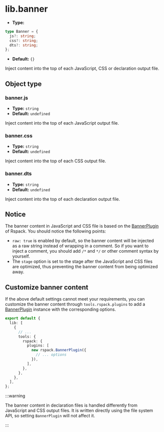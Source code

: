 # lib.banner

* **Type:**

```ts
type Banner = {
  js?: string;
  css?: string;
  dts?: string;
};
```

* **Default:** `{}`

Inject content into the top of each JavaScript, CSS or declaration output file.

## Object type

### banner.js

* **Type:** `string`
* **Default:** `undefined`

Inject content into the top of each JavaScript output file.

### banner.css

* **Type:** `string`
* **Default:** `undefined`

Inject content into the top of each CSS output file.

### banner.dts

* **Type:** `string`
* **Default:** `undefined`

Inject content into the top of each declaration output file.

## Notice

The banner content in JavaScript and CSS file is based on the [BannerPlugin](https://rspack.rs/plugins/webpack/banner-plugin) of Rspack. You should notice the following points:

* `raw: true` is enabled by default, so the banner content will be injected as a raw string instead of wrapping in a comment. So if you want to inject a comment, you should add `/*` and `*/` or other comment syntax by yourself.
* The `stage` option is set to the stage after the JavaScript and CSS files are optimized, thus preventing the banner content from being optimized away.

## Customize banner content

If the above default settings cannot meet your requirements, you can customize the banner content through `tools.rspack.plugins` to add a [BannerPlugin](https://rspack.rs/plugins/webpack/banner-plugin) instance with the corresponding options.

```ts title="rslib.config.ts"
export default {
  lib: [
    {
      // ...
      tools: {
        rspack: {
          plugins: [
            new rspack.BannerPlugin({
              // ... options
            }),
          ],
        },
      },
    },
  ],
};
```

:::warning

The banner content in declaration files is handled differently from JavaScript and CSS output files. It is written directly using the file system API, so setting `BannerPlugin` will not affect it.

:::

